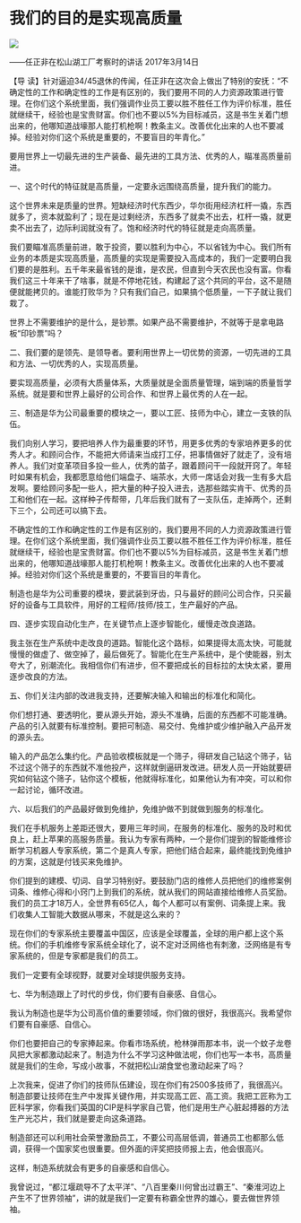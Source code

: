 # 我们的目的是实现高质量
<img class="pv" src="https://api.visitor.plantree.me/visitor-badge/pv?namespace=plantree.me&key=renzhengfei-speeches/我们的目的是实现高质量.md">



——任正非在松山湖工厂考察时的讲话
 2017年3月14日



【导  读】针对逼迫34/45退休的传闻，任正非在这次会上做出了特别的安抚：“不确定性的工作和确定性的工作是有区别的，我们要用不同的人力资源政策进行管理。在你们这个系统里面，我们强调作业员工要以胜不胜任工作为评价标准，胜任就继续干，经验也是宝贵财富。你们也不要以5%为目标减员，这是书生关着门想出来的，他哪知道战壕那人能打机枪啊！教条主义。改善优化出来的人也不要减掉。经验对你们这个系统是重要的，不要盲目的年青化。”



要用世界上一切最先进的生产装备、最先进的工具方法、优秀的人，瞄准高质量前进。

一、这个时代的特征就是高质量，一定要永远围绕高质量，提升我们的能力。

这个世界未来是质量的世界。短缺经济时代东西少，华尔街用经济杠杆一撬，东西就多了，资本就盈利了；现在是过剩经济，东西多了就卖不出去，杠杆一撬，就更卖不出去了，边际利润就没有了。饱和经济时代的特征就是走向高质量。

我们要瞄准高质量前进，敢于投资，要以胜利为中心，不以省钱为中心。我们所有业务的本质是实现高质量，高质量的实现是需要投入高成本的，我们一定要明白我们要的是胜利。五千年来最省钱的是谁，是农民，但直到今天农民也没有富。你看我们这三十年来干了啥事，就是不停地花钱，构建起了这个共同的平台，这不是随便就能拷贝的。谁能打败华为？只有我们自己，如果搞个低质量，一下子就让我们栽了。

世界上不需要维护的是什么，是钞票。如果产品不需要维护，不就等于是拿电路板“印钞票”吗？

二、我们要的是领先、是领导者。要利用世界上一切优势的资源，一切先进的工具和方法、一切优秀的人，实现高质量。

要实现高质量，必须有大质量体系，大质量就是全面质量管理，端到端的质量哲学系统。就是要和世界上最好的公司合作、和世界上最优秀的人在一起。

三、制造是华为公司最重要的模块之一，要以工匠、技师为中心，建立一支铁的队伍。

我们向别人学习，要把培养人作为最重要的环节，用更多优秀的专家培养更多的优秀人才。和顾问合作，不能把大师请来当成打工仔，把事情做好了就走了，没有培养人。我们对变革项目多投一些人，优秀的苗子，跟着顾问干一段就开窍了。年轻时如果有机会，我都愿意给他们端盘子、端茶水，大师一席话会对我一生有多大启发啊。要给顾问多配一些人，把大量的种子投入进去，选那些踏实肯干、优秀的员工和他们在一起。这样种子传帮带，几年后我们就有了一支队伍，走掉两个，还剩下三个，公司还可以搞下去。

不确定性的工作和确定性的工作是有区别的，我们要用不同的人力资源政策进行管理。在你们这个系统里面，我们强调作业员工要以胜不胜任工作为评价标准，胜任就继续干，经验也是宝贵财富。你们也不要以5%为目标减员，这是书生关着门想出来的，他哪知道战壕那人能打机枪啊！教条主义。改善优化出来的人也不要减掉。经验对你们这个系统是重要的，不要盲目的年青化。

制造也是华为公司重要的模块，要武装到牙齿，只与最好的顾问公司合作，只买最好的设备与工具软件，用好的工程师/技师/技工，生产最好的产品。

四、逐步实现自动化生产，在关键节点上逐步智能化，缓慢走改良道路。

我主张在生产系统中走改良的道路。智能化这个路标，如果提得太高太快，可能就慢慢的做虚了、做空掉了，最后做死了。智能化在生产系统中，是个使能器，别太夸大了，别潮流化。我相信你们有进步，但不要把成长的目标拉的太快太紧，要用逐步改良的方法。

五、你们关注内部的改进我支持，还要解决输入和输出的标准化和简化。

你们想打通、要透明化，要从源头开始，源头不准确，后面的东西都不可能准确。产品的引入就要有标准控制。要把可制造、易交付、免维护或少维护融入产品开发的源头去。

输入的产品怎么集约化。产品验收模板就是一个筛子，得研发自己钻这个筛子，钻不过这个筛子的东西就不准他投产，这样就倒逼研发改进。研发人员一开始就要研究如何钻这个筛子，钻你这个模板，他就得标准化，如果他认为有冲突，可以和你一起讨论，循环改进。

六、以后我们的产品最好做到免维护，免维护做不到就做到服务的标准化。

我们在手机服务上差距还很大，要用三年时间，在服务的标准化、服务的及时和优良上，赶上苹果的高服务质量。我认为专家有两种，一个是你们提到的智能维修诊断学习机器人专家系统，第二个是真人专家，把他们结合起来，最终能找到免维护的方案，这就是付钱买来免维护。

你们提到的建模、切词、自学习特别好。要鼓励门店的维修人员把他们的维修案例词条、维修心得和小窍门上到我们的系统，就从我们的网站直接给维修人员奖励。我们的员工才18万人，全世界有65亿人，每个人都可以有案例、词条提上来。我们收集人工智能大数据从哪来，不就是这么来的？

现在你们的专家系统主要覆盖中国区，应该是全球覆盖，全球的用户都上这个系统。你们的手机维修专家系统全球化了，说不定对泛网络也有刺激，泛网络是有专家系统的，但是专家都是我们的员工。

我们一定要有全球视野，就要对全球提供服务支持。

七、华为制造跟上了时代的步伐，你们要有自豪感、自信心。

我认为制造也是华为公司高价值的重要领域，你们做的很好，我很高兴。我希望你们要有自豪感、自信心。

你们也要把自己的专家捧起来。你看市场系统，枪林弹雨那本书，说一个蚊子龙卷风把大家都激动起来了。制造为什么不学习这种做法呢，你们也写一本书，高质量就是我们的生命，写成小故事，不就把松山湖食堂也激动起来了吗？

上次我来，促进了你们的技师队伍建设，现在你们有2500多技师了，我很高兴。制造部要让技师在生产中发挥关键作用，并实现高工匠、高工资。我把工匠称为工匠科学家，你看我们英国的CIP是科学家自己管，他们是用生产心脏起搏器的方法生产光芯片，我们就是要走向这条道路。

制造部还可以利用社会荣誉激励员工，不要公司高层低调，普通员工也都那么低调，获得一个国家奖也很重要。但外面的评奖把技师报上去，他会很高兴。

这样，制造系统就会有更多的自豪感和自信心。

我曾说过，“都江堰疏导不了太平洋”、“八百里秦川何曾出过霸王”、“秦淮河边上产生不了世界领袖”，讲的就是我们一定要有称霸全世界的雄心，要去做世界领袖。
